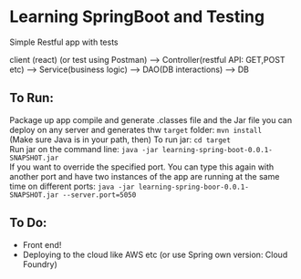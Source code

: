# Learning SpringBoot and Testing

Simple Restful app with tests

client (react) (or test using Postman) --> Controller(restful API: GET,POST etc) --> Service(business logic) --> DAO(DB interactions) --> DB

## To Run:
Package up app compile and generate .classes file and the Jar file you can deploy on any server and generates thw ```target``` folder:
```mvn install```</br>
(Make sure Java is in your path, then) To run jar:
```cd target```</br>
Run jar on the command line:
```java -jar learning-spring-boot-0.0.1-SNAPSHOT.jar```</br>
If you want to override the specified port.  You can type this again with another port and have two instances of the app are running at the same time on different ports:
```java -jar learning-spring-boor-0.0.1-SNAPSHOT.jar --server.port=5050```</br>

## To Do:
- Front end!
- Deploying to the cloud like AWS etc (or use Spring own version: Cloud Foundry)